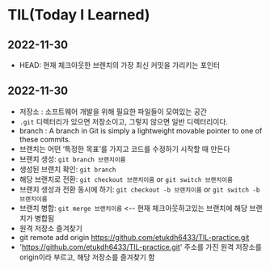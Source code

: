 #   TIL(Today I Learned)

##  2022-11-30
 - HEAD: 현재 체크아웃한 브렌치의 가장 최신 커밋을 가리키는 포인터

 ## 2022-11-30
 - 저장소 : 소프트웨어 개발을 위해 필요한 파일들이 모여있는 공간
  - `.git` 디렉터리가 있으면 저장소이고, 그렇지 않으면 일반 디렉터리이다.
 - branch : A branch in Git is simply a lightweight movable pointer to one of these commits.
  - 브랜치는 어떤 ‘특정한 목표’를 가지고 코드를 수정하기 시작할 때 만든다
  - 브랜치 생성: `git branch 브랜치이름`
  - 생성된 브랜치 확인: `git branch`
  - 해당 브랜치로 전환: `git checkout 브랜치이름` or `git switch 브랜치이름`
  - 브랜치 생성과 전환 동시에 하기: `git checkout -b 브랜치이름` or `git switch -b 브랜치이름`
  - 브랜치 병합: `git merge 브랜치이름` <-- 현재 체크아웃하고있는 브랜치에 해당 브랜치가 병합됨
 - 원격 저장소 즐겨찾기
  - git remote add origin https://github.com/etukdh6433/TIL-practice.git
  - 'https://github.com/etukdh6433/TIL-practice.git' 주소를 가진 원격 저장소를 origin이라 부르고, 해당 저장소를 즐겨찾기 함